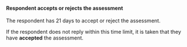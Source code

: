 ####  **Respondent accepts or rejects the assessment**

The respondent has 21 days to accept or reject the assessment.

If the respondent does not reply within this time limit, it is taken that they
have **accepted** the assessment.
